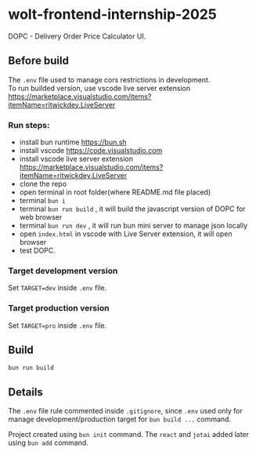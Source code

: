 # wolt-frontend-internship-2025  
DOPC - Delivery Order Price Calculator UI.  

## Before build  
The `.env` file used to manage cors restrictions in development.  
To run builded version, use vscode live server extension
https://marketplace.visualstudio.com/items?itemName=ritwickdey.LiveServer

### Run steps:
- install bun runtime https://bun.sh  
- install vscode https://code.visualstudio.com  
- install vscode live server extension https://marketplace.visualstudio.com/items?itemName=ritwickdey.LiveServer  
- clone the repo  
- open terminal in root folder(where README.md file placed)  
- terminal `bun i`  
- terminal `bun run build` , it will build the javascript version of DOPC for web browser  
- terminal `bun run dev` , it will run bun mini server to manage json locally
- open `index.html` in vscode with Live Server extension, it will open browser
- test DOPC.  

### Target development version  
Set `TARGET=dev` inside `.env` file.  

### Target production version  
Set `TARGET=pro` inside `.env` file.  

## Build  
`bun run build`  

## Details  
The `.env` file rule commented inside `.gitignore`, since `.env` used only for manage development/production target for `bun build ...` command.  

Project created using `bun init` command. The `react` and `jotai` added later using `bun add` command.  
